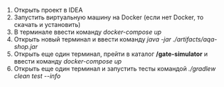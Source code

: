 1. Открыть проект в IDEA
2. Запустить виртуальную машину на Docker (если нет Docker, то скачать и установить)
3. В терминале ввести команду *docker-compose up*
4. Открыть новый терминал и ввести команду *java -jar ./artifacts/aqa-shop.jar*
5. Открыть еще один терминал, прейти в каталог **/gate-simulator** и ввести команду *docker-compose up*
6. Открыть еще один терминал и запустить тесты командой *./gradlew clean test --info*

